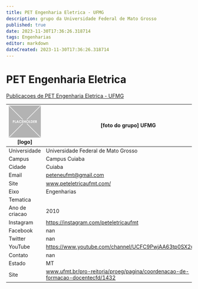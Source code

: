 ```yaml
---
title: PET Engenharia Eletrica - UFMG
description: grupo da Universidade Federal de Mato Grosso
published: true
date: 2023-11-30T17:36:26.318714
tags: Engenharias
editor: markdown
dateCreated: 2023-11-30T17:36:26.318714
---
```


# PET Engenharia Eletrica

[Publicacoes de PET Engenharia Eletrica - UFMG](/atividade/33PETEngenhariaEletricaUFMG/feed.md)

| ![placeholder.png](/placeholder.png) [logo] | [foto do grupo] UFMG         |
| ------------------------------------------- | ------------------------------------------------- |
| Universidade                                | Universidade Federal de Mato Grosso      |
| Campus                                      | Campus Cuiaba            |
| Cidade                                      | Cuiaba             |
| Email                                       | peteneufmt@gmail.com             |
| Site                                        | www.peteletricaufmt.com/              |
| Eixo                                        | Engenharias              |
| Tematica                                    |           |
| Ano de criacao                              | 2010        |
| Instagram                                   | https://instagram.com/peteletricaufmt         |
| Facebook                                    | nan          |
| Twitter                                     | nan           |
| YouTube                                     | https://www.youtube.com/channel/UCFC9PwjAA63tp0SX2uOsPYA           |
| Contato                                     | nan         |
| Estado                                      |  MT            |
| Site                                        | www.ufmt.br/pro-reitoria/proeg/pagina/coordenacao-de-formacao-docentecfd/1432 |
